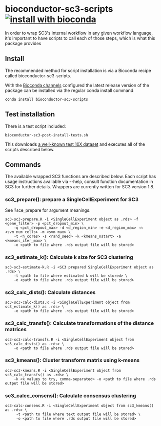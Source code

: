 # bioconductor-sc3-scripts [![install with bioconda](https://img.shields.io/badge/install%20with-bioconda-brightgreen.svg?style=flat)](http://bioconda.github.io/recipes/bioconductor-sc3-scripts/README.html)

In order to wrap SC3's internal workflow in any given workflow language, it's important to have scripts to call each of those steps, which is what this package provides

## Install

The recommended method for script installation is via a Bioconda recipe called bioconductor-sc3-scripts. 

With the [Bioconda channels](https://bioconda.github.io/#set-up-channels) configured the latest release version of the package can be installed via the regular conda install command:

```
conda install bioconductor-sc3-scripts
```

## Test installation

There is a test script included:

```
bioconductor-sc3-post-install-tests.sh
```

This downloads [a well-known test 10X dataset]('https://s3-us-west-2.amazonaws.com/10x.files/samples/cell/pbmc3k/pbmc3k_filtered_gene_bc_matrices.tar.gz) and executes all of the scripts described below.

## Commands

The available wrapped SC3 functions are described below. Each script has usage instructions available via --help, consult function documentation in SC3 for further details. Wrappers are currently written for SC3 version 1.8.

### sc3_prepare(): prepare a SingleCellExperiment for SC3

See ?sce_prepare for argument meanings.

```
sc3-sc3-prepare.R -i <SingleCellExperiment object as .rds> -f <gene_filter> -p <pct_dropout_min> \
    -q <pct_dropout_max> -d <d_region_min> -e <d_region_max> -n <svm_num_cells> -m <svm_max> \
    -t <n_cores> -s <rand_seed> -k <kmeans_nstart> -a <kmeans_iter_max> \
    -o <path to file where .rds output file will be stored>
```

### sc3_estimate_k(): Calculate k size for SC3 clustering

```
sc3-sc3-estimate-k.R -i <SC3 prepared SingleCellExperiment object as .rds> \
    -t <path to file where estimated k will be stored> \
    -o <path to file where .rds output file will be stored>
```

### sc3_calc_dists(): Calculate distances

```
sc3-sc3-calc-dists.R -i <SingleCellExperiment object from sc3_estimate_k() as .rds> \
    -o <path to file where .rds output file will be stored>
```

### sc3_calc_transfs():  Calculate transformations of the distance matrices

```
sc3-sc3-calc-transfs.R -i <SingleCellExperiment object from sc3_calc_dists() as .rds> \
    -o <path to file where .rds output file will be stored>
```

### sc3_kmeans(): Cluster transform matrix using k-means

```
sc3-sc3-kmeans.R -i <SingleCellExperiment object from sc3_calc_transfs() as .rds> \
    -k <k values to try, comma-separated> -o <path to file where .rds output file will be stored>
```

### sc3_calce_consens(): Calculate consensus clustering

```
sc3-calc-consens.R -i <SingleCellExperiment object from sc3_kmeans() as .rds> \
     -t <path to file where text output file will be stored> \
     -o <path to file where .rds output file will be stored>
```

